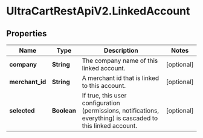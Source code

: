 # UltraCartRestApiV2.LinkedAccount

## Properties

Name | Type | Description | Notes
------------ | ------------- | ------------- | -------------
**company** | **String** | The company name of this linked account. | [optional] 
**merchant_id** | **String** | A merchant id that is linked to this account. | [optional] 
**selected** | **Boolean** | If true, this user configuration (permissions, notifications, everything) is cascaded to this linked account. | [optional] 


